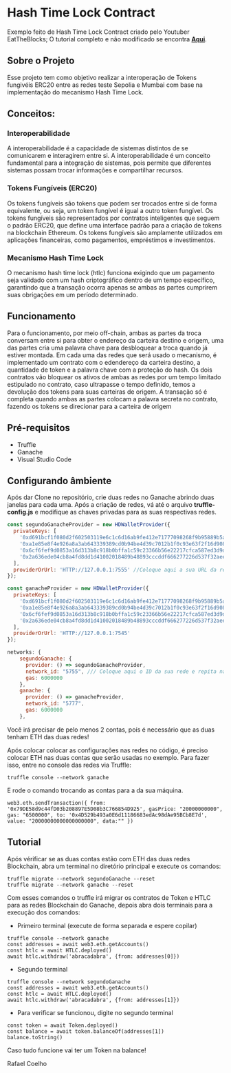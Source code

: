 # Hash Time Lock Contract
 Exemplo feito de Hash Time Lock Contract criado pelo Youtuber EatTheBlocks;
 O tutorial completo e não modificado se encontra **[Aqui](https://www.youtube.com/watch?v=VZX2ApRLuwM&t)**.
## Sobre o Projeto

Esse projeto tem como objetivo realizar a interoperação de Tokens fungivéis ERC20 entre as redes teste Sepolia e Mumbai com base na implementação do mecanismo Hash Time Lock.

## Conceitos:
### Interoperabilidade
A interoperabilidade é a capacidade de sistemas distintos de se comunicarem e interagirem entre si. A interoperabilidade é um conceito fundamental para a integração de sistemas, pois permite que diferentes sistemas possam trocar informações e compartilhar recursos.

### Tokens Fungíveis (ERC20)
Os tokens fungíveis são tokens que podem ser trocados entre si de forma equivalente, ou seja, um token fungível é igual a outro token fungível. Os tokens fungíveis são representados por contratos inteligentes que seguem o padrão ERC20, que define uma interface padrão para a criação de tokens na blockchain Ethereum. Os tokens fungíveis são amplamente utilizados em aplicações financeiras, como pagamentos, empréstimos e investimentos.

### Mecanismo Hash Time Lock
O mecanismo hash time lock (htlc) funciona exigindo que um pagamento seja validado com um hash criptográfico dentro de um tempo específico, garantindo que a transação ocorra apenas se ambas as partes cumprirem suas obrigações em um período determinado.

## Funcionamento
Para o funcionamento, por meio off-chain, ambas as partes da troca conversam entre si para obter o endereço da carteira destino e origem, uma das partes cria uma palavra chave para desbloquear a troca quando já estiver montada. Em cada uma das redes que será usado o mecanismo, é implementado um contrato com o edendereço da carteira destino, a quantidade de token e a palavra chave com a proteção do hash. Os dois contratos vão bloquear os ativos de ambas as redes por um tempo limitado estipulado no contrato, caso ultrapasse o tempo definido, temos a devolução dos tokens para suas carteiras de origem. A transação só é completa quando ambas as partes colocam a palavra secreta no contrato, fazendo os tokens se direcionar para a carteira de origem

 ## Pré-requisitos
 
 * Truffle
 * Ganache
 * Visual Studio Code

## Configurando âmbiente

Após dar Clone no repositório, crie duas redes no Ganache abrindo duas janelas para cada uma. Após a criação de redes, vá até o arquivo **truffle-config.js** e modifique as chaves privadas para as suas respectivas redes.

```javascript
const segundoGanacheProvider = new HDWalletProvider({
  privateKeys: [
    '0xd691bcf1f080d2f602503119e6c1c6d16ab9fe412e71777098268f9b95889b5a',/// Troque suas chaves aqui e repita na rede de baixo
    '0xa1e85e8f4e926a8a3ab643339389cd0b94be4d39c7012b1f0c93e63f2f16d908',
    '0x6cf6fef9d0853a16d313b8c918b0bffa1c59c23366b56e22217cfca587ed3d9d',
    '0x2a636ede04cb8a4fd8dd1d41002018489b48893cccddf666277226d537f32aee',
  ],
  providerOrUrl: 'HTTP://127.0.0.1:7555' //Coloque aqui a sua URL da rede
});

const ganacheProvider = new HDWalletProvider({
  privateKeys: [
    '0xd691bcf1f080d2f602503119e6c1c6d16ab9fe412e71777098268f9b95889b5a',
    '0xa1e85e8f4e926a8a3ab643339389cd0b94be4d39c7012b1f0c93e63f2f16d908',
    '0x6cf6fef9d0853a16d313b8c918b0bffa1c59c23366b56e22217cfca587ed3d9d',
    '0x2a636ede04cb8a4fd8dd1d41002018489b48893cccddf666277226d537f32aee',
  ],
  providerOrUrl: 'HTTP://127.0.0.1:7545'
});

networks: {
    segundoGanache: {
      provider: () => segundoGanacheProvider,
      network_id: "5755", /// Coloque aqui o ID da sua rede e repita na de baixo
      gas: 6000000
    },
    ganache: {
      provider: () => ganacheProvider,
      network_id: "5777", 
      gas: 6000000
    },
```
Você irá precisar de pelo menos 2 contas, poís é necessário que as duas tenham ETH das duas redes!

Após colocar colocar as configurações nas redes no código, é preciso colocar ETH nas duas contas que serão usadas no exemplo. Para fazer isso, entre no console das redes via Truffle:
```
truffle console --network ganache   
```
E rode o comando trocando as contas para a da sua máquina.
```
web3.eth.sendTransaction({ from: '0x79DE58d9c44fD03b208897E5D08b3C766854D925', gasPrice: "20000000000", gas: "6500000", to: '0x4D529b493a0E6d11186683edAc98dAe95BCb8E7d', value: "20000000000000000000", data:"" })
```
## Tutorial
Após vérificar se as duas contas estão com ETH das duas redes Blockchain, abra um terminal no diretório principal e execute os comandos:

```
truffle migrate --network segundoGanache --reset
truffle migrate --network ganache --reset   
```
Com esses comandos o truffle irá migrar os contratos de Token e HTLC para as redes Blockchain do Ganache, depois abra dois terminais para a execução dos comandos:

* Primeiro terminal (execute de forma separada e espere copilar)

```
truffle console --network ganache   
const addresses = await web3.eth.getAccounts()
const htlc = await HTLC.deployed()
await htlc.withdraw('abracadabra', {from: addresses[0]})
```
* Segundo terminal
  
```
truffle console --network segundoGanache    
const addresses = await web3.eth.getAccounts()
const htlc = await HTLC.deployed()
await htlc.withdraw('abracadabra', {from: addresses[1]})
```
* Para verificar se funcionou, digite no segundo terminal
```
const token = await Token.deployed()
const balance = await token.balanceOf(addresses[1])
balance.toString()
```
Caso tudo funcione vai ter um Token na balance!

Rafael Coelho
